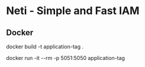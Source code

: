 # Neti - Simple and Fast IAM

## Docker 

docker build -t application-tag .

docker run -it --rm -p 5051:5050 application-tag

